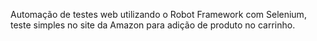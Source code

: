 Automação de testes web utilizando o Robot Framework com Selenium, teste simples no site da Amazon para adição de produto no carrinho.
